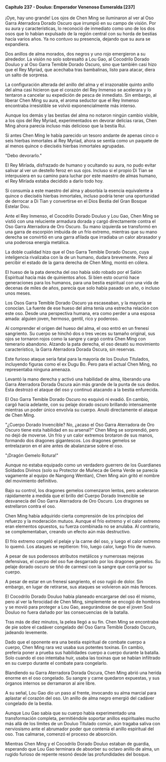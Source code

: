 
#### Capítulo 237 - Douluo: Emperador Venenoso Esmeralda [237]

¡Oye, hay uno grande! Los ojos de Chen Ming se iluminaron al ver al Oso Garra Aterradora Dorado Oscuro que irrumpió en su campo de visión. Por su aura y características, lo reconoció de inmediato como uno de los dos osos que lo habían expulsado de la región central con su horda de bestias hacía varios años. Ya no contuvo su presencia, dejando que su aura se expandiera.

Dos anillos de alma morados, dos negros y uno rojo emergieron a su alrededor. La visión no solo sobresaltó a Lou Gao, al Cocodrilo Dorado Douluo y al Oso Garra Temible Dorado Oscuro, sino que también casi hizo que el Rey Myriad, que acechaba tras bambalinas, listo para atacar, diera un salto de sorpresa.

La configuración alterada del anillo del alma y el irrazonable quinto anillo del alma casi hicieron que el corazón del Rey Inmenso se acelerara y lo tentaron a cancelar su expedición de pesca de inmediato. Sin embargo, al liberar Chen Ming su aura, el aroma seductor que el Rey Inmenso encontraba irresistible se volvió exponencialmente más intenso.

Aunque los demás y las bestias del alma no notaron ningún cambio visible, a los ojos del Rey Myriad, experimentados en devorar delicias raras, Chen Ming ahora parecía incluso más delicioso que la bestia Rui.

Si antes Chen Ming le había parecido un tesoro andante de apenas cinco o seis hierbas inmortales al Rey Myriad, ahora se sentía como un paquete de al menos quince o dieciséis hierbas inmortales agrupadas.

"Debo devorarlo."

El Rey Miríada, disfrazado de humano y ocultando su aura, no pudo evitar salivar al ver un destello feroz en sus ojos. Incluso si el propio Di Tian se interpusiera en su camino para luchar por este maestro de almas humano, el Rey Miríada estaba decidido a darlo todo hoy.

Si consumía a este maestro del alma y absorbía la esencia equivalente a quince o dieciséis hierbas inmortales, incluso podría tener una oportunidad de derrocar a Di Tian y convertirse en el Dios Bestia del Gran Bosque Estelar Dou.

Ante el Rey Inmenso, el Cocodrilo Dorado Douluo y Lou Gao, Chen Ming se vistió con una reluciente armadura dorada y cargó directamente contra el Oso Garra Aterradora de Oro Oscuro. Su mano izquierda se transformó en una garra de escorpión imbuida de un frío extremo, mientras que su mano derecha se convirtió en una garra afilada que irradiaba un calor abrasador y una poderosa energía metálica.

La doble cualidad hizo que el Oso Garra Temible Dorado Oscuro, cuya inteligencia rivalizaba con la de un humano, dudara brevemente. Pero al percibir el estado de la garra derecha de Chen Ming, montó en cólera.

El hueso de la pata derecha del oso había sido robado por el Salón Espiritual hacía más de quinientos años. Si bien esto ocurrió hace generaciones para los humanos, para una bestia espiritual con una vida de decenas de miles de años, parecía que solo había pasado un año, o incluso unos meses.

Los Osos Garra Temible Dorado Oscuro ya escaseaban, y la mayoría se conocían. La fuente de ese hueso del alma tenía una estrecha relación con este oso. Desde una perspectiva humana, era como perder a una esposa amada: alguien joven, hermoso, gentil, rico y poderoso.

Al comprender el origen del hueso del alma, el oso entró en un frenesí sangriento. Su cuerpo se hinchó dos o tres veces su tamaño original, sus ojos se tornaron rojos como la sangre y cargó contra Chen Ming con temerario abandono. Alzando la pata derecha, el oso desató su movimiento característico, la Garra Aterradora Dorada Oscura, sin reservas.

Este furioso ataque sería fatal para la mayoría de los Douluo Titulados, incluyendo figuras como el ex Dugu Bo. Pero para el actual Chen Ming, no representaba ninguna amenaza.

Levantó la mano derecha y activó una habilidad de alma, liberando una Garra Aterradora Dorada Oscura aún más grande de la punta de sus dedos. Esta destrozó el ataque del oso y continuó atacando a la bestia enfurecida.

El Oso Garra Temible Dorado Oscuro no esquivó ni evadió. En cambio, cargó hacia adelante, con su pelaje dorado oscuro brillando intensamente mientras un poder único envolvía su cuerpo. Anuló directamente el ataque de Chen Ming.

"¿Cuerpo Dorado Invencible? No, ¿acaso el Oso Garra Aterradora de Oro Oscuro tiene esta habilidad en su arsenal?" Chen Ming se sorprendió, pero no dejó de moverse. Un frío y un calor extremos brotaron de sus manos, formando dos dragones gigantescos. Los dragones gemelos se entrelazaron en el aire antes de abalanzarse sobre el oso.

"¡Dragón Gemelo Rotura!"

Aunque no estaba equipado como un verdadero guerrero de los Guardianes Soldados Divinos (solo su Protector de Muñeca de Gema Verde se parecía vagamente al equipo de Nangong Wentian), Chen Ming aún gritó el nombre del movimiento definitivo.

Bajo su control, los dragones gemelos comenzaron lentos, pero aceleraron rápidamente a medida que el brillo del Cuerpo Dorado Invencible se desvanecía del Oso Garra Aterradora de Oro Oscuro. Los dragones se estrellaron contra el oso.

Chen Ming había adquirido cierta comprensión de los principios del refuerzo y la moderación mutuos. Aunque el frío extremo y el calor extremo eran elementos opuestos, su fuerza combinada no se anulaba. Al contrario, se complementaban, creando un efecto aún más destructivo.

El frío extremo congeló el pelaje y la carne del oso, y luego el calor extremo lo quemó. Los ataques se repitieron: frío, luego calor, luego frío de nuevo.

A pesar de sus poderosos atributos metálicos y numerosas mejoras defensivas, el cuerpo del oso fue desgarrado por los dragones gemelos. Su pelaje dorado oscuro se tiñó de carmesí con la sangre que corría por su cuerpo.

A pesar de estar en un frenesí sangriento, el oso rugió de dolor. Sin embargo, en lugar de retirarse, sus ataques se volvieron aún más feroces.

El Cocodrilo Dorado Douluo había planeado encargarse del oso él mismo, pero al ver la ferocidad de Chen Ming, simplemente se encogió de hombros y se movió para proteger a Lou Gao, asegurándose de que el joven Soul Douluo no fuera dañado por las consecuencias de la batalla.

Tras más de diez minutos, la pelea llegó a su fin. Chen Ming se encontraba de pie sobre el cadáver congelado del Oso Garra Temible Dorado Oscuro, jadeando levemente.

Dado que el oponente era una bestia espiritual de combate cuerpo a cuerpo, Chen Ming rara vez usaba sus potentes toxinas. En cambio, prefería poner a prueba sus habilidades cuerpo a cuerpo durante la batalla. Solo cuando el oso intentaba huir, usaba las toxinas que se habían infiltrado en su cuerpo durante el combate para congelarlo.

Blandiendo su Garra Aterradora Dorada Oscura, Chen Ming abrió una herida enorme en el oso congelado. Su sangre y carne quedaron expuestas, y sus órganos internos se derramaron al aire libre.

A su señal, Lou Gao dio un paso al frente, invocando su alma marcial para aplastar el corazón del oso. Un anillo de alma negro emergió del cadáver congelado de la bestia.

Aunque Lou Gao sabía que su cuerpo había experimentado una transformación completa, permitiéndole soportar anillos espirituales mucho más allá de los límites de un Douluo Titulado común, aún tragaba saliva con nerviosismo ante el abrumador poder que contenía el anillo espiritual del oso. Tras calmarse, comenzó el proceso de absorción.

Mientras Chen Ming y el Cocodrilo Dorado Douluo estaban de guardia, esperando que Lou Gao terminara de absorber su octavo anillo de alma, un rugido furioso de repente resonó desde las profundidades del bosque.